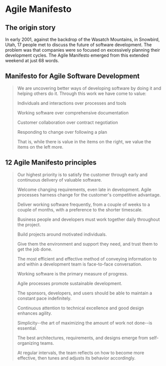 # Agile Manifesto

## The origin story

In early 2001, against the backdrop of the Wasatch Mountains, in Snowbird, Utah, 17 people met to discuss the future of software development. The problem was that companies were so focused on excessively planning their development cycles. The Agile Manifesto emerged from this extended weekend at just 68 words.

## Manifesto for Agile Software Development

> We are uncovering better ways of developing software by doing it and helping others do it. Through this work we have come to value:
>
> Individuals and interactions over processes and tools
>
> Working software over comprehensive documentation
>
> Customer collaboration over contract negotiation
>
> Responding to change over following a plan
>
> That is, while there is value in the items on the right, we value the items on the left more.

## 12 Agile Manifesto principles

> Our highest priority is to satisfy the customer through early and continuous delivery of valuable software.
>
> Welcome changing requirements, even late in development. Agile processes harness change for the customer's competitive advantage.
>
>Deliver working software frequently, from a couple of weeks to a couple of months, with a preference to the shorter timescale.
>
> Business people and developers must work together daily throughout the project.
>
> Build projects around motivated individuals.
>
> Give them the environment and support they need, and trust them to get the job done.
>
> The most efficient and effective method of conveying information to and within a development team is face-to-face conversation.
>
> Working software is the primary measure of progress.
>
> Agile processes promote sustainable development.
>
> The sponsors, developers, and users should be able to maintain a constant pace indefinitely.
>
> Continuous attention to technical excellence and good design enhances agility.
>
> Simplicity--the art of maximizing the amount of work not done--is essential.
>
>The best architectures, requirements, and designs emerge from self-organizing teams.
>
> At regular intervals, the team reflects on how to become more effective, then tunes and adjusts its behavior accordingly.
